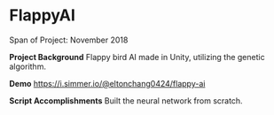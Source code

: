 # FlappyAI

Span of Project: November 2018

**Project Background**
Flappy bird AI made in Unity, utilizing the genetic algorithm.

**Demo**
https://i.simmer.io/@eltonchang0424/flappy-ai

**Script Accomplishments**
Built the neural network from scratch. 
